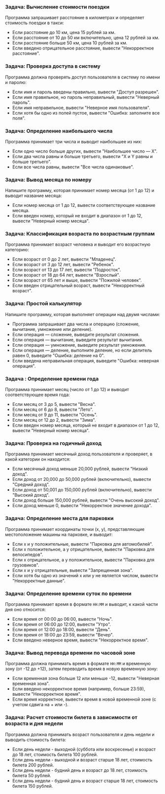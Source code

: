 ### Задача: Вычисление стоимости поездки
Программа запрашивает расстояние в километрах и определяет стоимость поездки в такси:
- Если расстояние до 10 км, цена 15 рублей за км.
- Если расстояние от 10 до 50 км включительно, цена 12 рублей за км.
- Если расстояние больше 50 км, цена 10 рублей за км.
- Если введено отрицательное расстояние, вывести "Некорректное расстояние".

### Задача: Проверка доступа в систему
Программа должна проверять доступ пользователя в систему по имени и паролю:
- Если имя и пароль введены правильно, вывести "Доступ разрешен".
- Если имя правильное, но пароль неправильный, вывести "Неверный пароль".
- Если имя неправильное, вывести "Неверное имя пользователя".
- Если хотя бы одно из полей пустое, вывести "Ошибка: заполните все поля".

### Задача: Определение наибольшего числа
Программа принимает три числа и выводит наибольшее из них:
- Если одно число больше других, вывести "Наибольшее число — X".
- Если два числа равны и больше третьего, вывести "X и Y равны и больше третьего".
- Если все числа равны, вывести "Все числа одинаковые".

### Задача: Вывод месяца по номеру
Напишите программу, которая принимает номер месяца (от 1 до 12) и выводит название месяца:
- Если номер месяца от 1 до 12, вывести соответствующее название месяца.
- Если введен номер, который не входит в диапазон от 1 до 12, вывести "Неверный номер месяца".

### Задача: Классификация возраста по возрастным группам
Программа принимает возраст человека и выводит его возрастную категорию:
- Если возраст от 0 до 2 лет, вывести "Младенец".
- Если возраст от 3 до 12 лет, вывести "Ребенок".
- Если возраст от 13 до 17 лет, вывести "Подросток".
- Если возраст от 18 до 64 лет, вывести "Взрослый".
- Если возраст от 65 лет и выше, вывести "Пожилой человек".
- Если введен отрицательный возраст, вывести "Некорректный возраст".

### Задача: Простой калькулятор
Напишите программу, которая выполняет операции над двумя числами:
- Программа запрашивает два числа и операцию (сложение, вычитание, умножение или деление).
- Если операция — сложение, выведите результат сложения.
- Если операция — вычитание, выведите результат вычитания.
- Если операция — умножение, выведите результат умножения.
- Если операция — деление, выполните деление, но если делитель равен 0, выведите "Ошибка: деление на 0".
- Если введена неправильная операция, выведите "Ошибка: неверная операция".

### Задача : Определение времени года
Программа принимает месяц (число от 1 до 12) и выводит соответствующее время года:
- Если месяц от 3 до 5, вывести "Весна".
- Если месяц от 6 до 8, вывести "Лето".
- Если месяц от 9 до 11, вывести "Осень".
- Если месяц от 12 до 2, вывести "Зима".
- Если введен номер месяца, который не входит в диапазон от 1 до 12, вывести "Неверный номер месяца".

### Задача: Проверка на годичный доход
Программа принимает месячный доход пользователя и проверяет, в какой категории он находится:
- Если месячный доход меньше 20,000 рублей, вывести "Низкий доход".
- Если доход от 20,000 до 50,000 рублей (включительно), вывести "Средний доход".
- Если доход от 50,001 до 150,000 рублей (включительно), вывести "Высокий доход".
- Если доход больше 150,000 рублей, вывести "Очень высокий доход".
- Если доход меньше 0, вывести "Некорректное значение дохода".

### Задача: Определение места для парковки
Программа принимает координаты точки (x, y), представляющие местоположение машины на парковке, и выводит:
- Если x и y положительные, вывести "Парковка для автомобилей".
- Если x положительное, а y отрицательное, вывести "Парковка для велосипедов".
- Если x отрицательное, а y положительное, вывести "Парковка для грузовиков".
- Если x и y отрицательные, вывести "Запрещенная зона".
- Если хотя бы одно из значений x или y не является числом, вывести "Некорректные данные".

### Задача: Определение времени суток по времени
Программа принимает время в формате `HH:MM` и выводит, к какой части дня оно относится:
- Если время от 00:00 до 06:00, вывести "Ночь".
- Если время от 06:00 до 12:00, вывести "Утро".
- Если время от 12:00 до 18:00, вывести "День".
- Если время от 18:00 до 23:59, вывести "Вечер".
- Если введено неверное время, вывести "Некорректное время".

### Задача: Вывод перевода времени по часовой зоне
Программа должна принимать время в формате `HH:MM` и временную зону (от -12 до +12), затем переводить время в новую временную зону:
- Если временная зона больше 12 или меньше -12, вывести "Неверная временная зона".
- Если введено некорректное время (например, больше 23:59), вывести "Некорректное время".
- Если время корректное, вывести время в новой временной зоне (с учетом сдвига на + или -).

### Задача: Расчет стоимости билета в зависимости от возраста и дня недели
Программа должна принимать возраст пользователя и день недели и выводить стоимость билета:
- Если день недели - выходной (суббота или воскресенье) и возраст до 18 лет, стоимость билета 100 рублей.
- Если день недели - выходной и возраст старше 18 лет, стоимость билета 200 рублей.
- Если день недели - будний день и возраст до 18 лет, стоимость билета 50 рублей.
- Если день недели - будний день и возраст старше 18 лет, стоимость билета 150 рублей.

